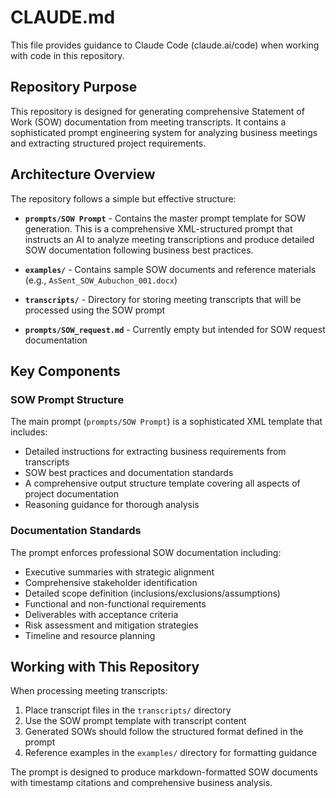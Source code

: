 # CLAUDE.md

This file provides guidance to Claude Code (claude.ai/code) when working with code in this repository.

## Repository Purpose

This repository is designed for generating comprehensive Statement of Work (SOW) documentation from meeting transcripts. It contains a sophisticated prompt engineering system for analyzing business meetings and extracting structured project requirements.

## Architecture Overview

The repository follows a simple but effective structure:

- **`prompts/SOW Prompt`** - Contains the master prompt template for SOW generation. This is a comprehensive XML-structured prompt that instructs an AI to analyze meeting transcriptions and produce detailed SOW documentation following business best practices.

- **`examples/`** - Contains sample SOW documents and reference materials (e.g., `AsSent_SOW_Aubuchon_001.docx`)

- **`transcripts/`** - Directory for storing meeting transcripts that will be processed using the SOW prompt

- **`prompts/SOW_request.md`** - Currently empty but intended for SOW request documentation

## Key Components

### SOW Prompt Structure
The main prompt (`prompts/SOW Prompt`) is a sophisticated XML template that includes:
- Detailed instructions for extracting business requirements from transcripts
- SOW best practices and documentation standards  
- A comprehensive output structure template covering all aspects of project documentation
- Reasoning guidance for thorough analysis

### Documentation Standards
The prompt enforces professional SOW documentation including:
- Executive summaries with strategic alignment
- Comprehensive stakeholder identification
- Detailed scope definition (inclusions/exclusions/assumptions)
- Functional and non-functional requirements
- Deliverables with acceptance criteria
- Risk assessment and mitigation strategies
- Timeline and resource planning

## Working with This Repository

When processing meeting transcripts:
1. Place transcript files in the `transcripts/` directory
2. Use the SOW prompt template with transcript content
3. Generated SOWs should follow the structured format defined in the prompt
4. Reference examples in the `examples/` directory for formatting guidance

The prompt is designed to produce markdown-formatted SOW documents with timestamp citations and comprehensive business analysis.
